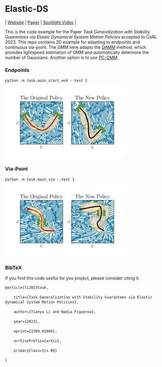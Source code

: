 # Elastic-DS


| [Website](https://sites.google.com/view/elastic-ds) | [Paper](https://openreview.net/forum?id=8scj3Y0RLq) | [Spotlight Video](https://drive.google.com/file/d/1K5L5L5HX8itEsBO4XEUmkS3pbgBMwgru/view?usp=drive_link) |

This is the code example for the Paper <i>Task Generalization with Stability Guarantees via Elastic Dynamical System Motion Policies</i> accepted to CoRL 2023. This repo contains 2D example for adapting to endpoints and continuous via-point. The GMM here adapts the [DAMM](https://arxiv.org/abs/2309.02609) method, which provides lightspeed estimation of GMM and automatically determine the number of Gaussians. Another option is to use [PC-GMM](https://github.com/nbfigueroa/phys-gmm).

### Endpoints

```
python -m task.main_start_end --test 2
```

<img src="imgs/start_end.png" alt="drawing" width="400"/>

### Via-Point
```
python -m task.main_via --test 1
```

<img src="imgs/via.png" alt="drawing" width="400"/>

### BibTeX
If you find this code useful for you project, please consider citing it.
```
@article{li2023task,

    title={Task Generalization with Stability Guarantees via Elastic Dynamical System Motion Policies}, 

    author={Tianyu Li and Nadia Figueroa},

    year={2023},

    eprint={2309.01884},

    archivePrefix={arXiv},

    primaryClass={cs.RO}

}
```



